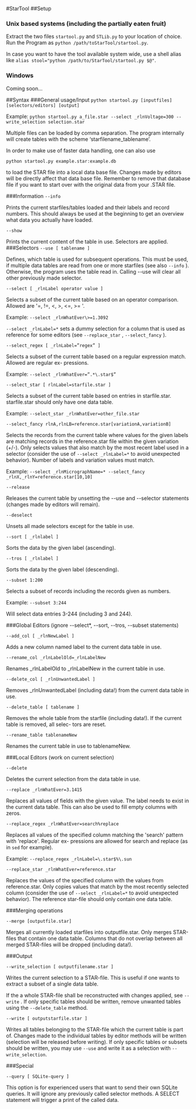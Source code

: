 #StarTool
##Setup

### Unix based systems (including the partially eaten fruit)

Extract the two files `startool.py` and `STLib.py` to your location of choice.
Run the Program as `python /path/toStarTool/startool.py`.

In case you want to have the tool available system wide, use a shell alias like `alias stool="python /path/to/StarTool/startool.py $@"`.

### Windows

Coming soon...

##Syntax
###General usage/Input
`python startool.py [inputfiles] [selectors/editors] [output]`

Example: `python startool.py a_file.star --select _rlnVoltage=300 --write_selection selection.star`

Multiple files can be loaded by comma separation. The program internally will create tables with the
scheme ‘starfilename_tablename’.

In order to make use of faster data handling, one can also use

`python startool.py example.star:example.db`

to load the STAR file into a local data base file. Changes made by editors will be directly affect that data base file.
Remember to remove that database file if you want to start over with the original data from your .STAR file.

###Information
`--info`

Prints the current starfiles/tables loaded and their labels and record numbers. This should always be
used at the beginning to get an overview what data you actually have loaded.

`--show`

Prints the current content of the table in use. Selectors are applied.
###Selectors
`--use [ tablename ]`

Defines, which table is used for subsequent operations. This must be used, if multiple data tables are
read from one or more starfiles (see also `--info` ). Otherwise, the program uses the table read in.
Calling --use will clear all other previously made selector.

`--select [ _rlnLabel operator value ]`

Selects a subset of the current table based on an operator comparison. Allowed are '=, !=, \<, \>, \<=,
\>= '.

Example: `--select _rlnWhatEver\>=1.3092`

`--select _rlnLabel=*` sets a dummy selection for a column that is used as reference for some
editors (see `--replace_star` , `--select_fancy` ).

`--select_regex [ _rlnLabel=”regex” ]`

Selects a subset of the current table based on a regular expression match. Allowed are regular ex-
pressions.

Example: `--select _rlnWhatEver=”.*\.star$”`

`--select_star [ rlnLabel=starfile.star ]`

Selects a subset of the current table based on entries in starfile.star. starfile.star should only have
one data table.

Example: `--select_star _rlnWhatEver=other_file.star`

`--select_fancy rlnA,rlnLB=reference.star[variationA,variationB]`

Selects the records from the current table where values for the given labels are matching records in
the reference.star file within the given variation (+/-). Only selects values that also match by the most
recent label used in a selector (consider the use of `--select _rlnLabel=*` to avoid unexpected behavior). Number of labels and variation values must match.

Example: `--select _rlnMicrographName=* --select_fancy _rlnX,_rlnY=reference.star[10,10]`

`--release`

Releases the current table by unsetting the --use and --selector statements (changes made by editors
will remain).

`--deselect`

Unsets all made selectors except for the table in use.

`--sort [ _rlnlabel ]`

Sorts the data by the given label (ascending).

`--tros [ _rlnlabel ]`

Sorts the data by the given label (descending).

`--subset 1:200`

Selects a subset of records including the records given as numbers.

Example: `--subset 3:244`

Will select data entries 3-244 (including 3 and 244).

###Global Editors (ignore --select*, --sort, --tros, --subset statements)

`--add_col [ _rlnNewLabel ]`

Adds a new column named label to the current data table in use.

`--rename_col _rlnLabelOld=_rlnLabelNew`

Renames _rlnLabelOld to _rlnLabelNew in the current table in use.

`--delete_col [ _rlnUnwantedLabel ]`

Removes _rlnUnwantedLabel (including data!) from the current data table in use.

`--delete_table [ tablename ]`

Removes the whole table from the starfile (including data!). If the current table is removed, all selec-
tors are reset.

`--rename_table tablenameNew`

Renames the current table in use to tablenameNew.

###Local Editors (work on current selection)

`--delete`

Deletes the current selection from the data table in use.

`--replace _rlnWhatEver=3.1415`

Replaces all values of fields with the given value. The label needs to exist in the current data table.
This can also be used to fill empty columns with zeros.

`--replace_regex _rlnWhatEver=search%replace`

Replaces all values of the specified column matching the 'search' pattern with 'replace'. Regular ex-
pressions are allowed for search and replace (as in `sed` for example).

Example: `--replace_regex _rlnLabel=\.star$%\.sun`

`--replace_star _rlnWhatEver=reference.star`

Replaces the values of the specified column with the values from reference.star. Only copies values
that match by the most recently selected column (consider the use of `--select _rlnLabel=*` to
avoid unexpected behavior). The reference star-file should only contain one data table.

###Merging operations

`--merge [outputfile.star]`

Merges all currently loaded starfiles into outputfile.star. Only merges STAR-files that contain one
data table. Columns that do not overlap between all merged STAR-files will be dropped (including
data!).

###Output

`--write_selection [ outputfilename.star ]`

Writes the current selection to a STAR-file. This is useful if one wants to extract a subset of a single
data table.

If the a whole STAR-file shall be reconstructed with changes applied, see `--write` . If only specific
tables should be written, remove unwanted tables using the `--delete_table` method.

`--write [ outputstarfile.star ]`

Writes all tables belonging to the STAR-file which the current table is part of. Changes made to the
individual tables by editor methods will be written (selection will be released before writing). If only
specific tables or subsets should be written, you may use `--use` and write it as a selection with `--write_selection`.

###Special

`--query [ SQLite-query ]`

This option is for experienced users that want to send their own SQLite queries. It will ignore any
previously called selector methods. A SELECT statement will trigger a print of the called data.

